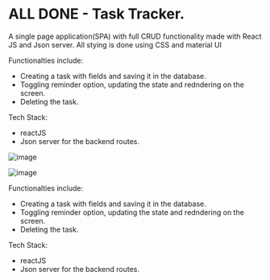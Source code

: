 # ALL DONE - Task Tracker. 

A single page application(SPA) with full CRUD functionality made with React JS and Json server. 
All stying is done using CSS and material UI 

Functionalties include:
  * Creating a task with fields and saving it in the database. 
  * Toggling reminder option, updating the state and redndering on the screen. 
  * Deleting the task. 

Tech Stack:
  * reactJS
  * Json server for the backend routes. 

![image](https://user-images.githubusercontent.com/89990638/169630490-f1b07295-d9b9-4f44-8497-41ef65e8500c.png)

![image](https://user-images.githubusercontent.com/89990638/169630875-925b8aa1-aa6e-4f6b-aa64-2393d8e06de5.png)

Functionalties include:
  * Creating a task with fields and saving it in the database. 
  * Toggling reminder option, updating the state and redndering on the screen. 
  * Deleting the task. 

Tech Stack:
  * reactJS
  * Json server for the backend routes. 
 
